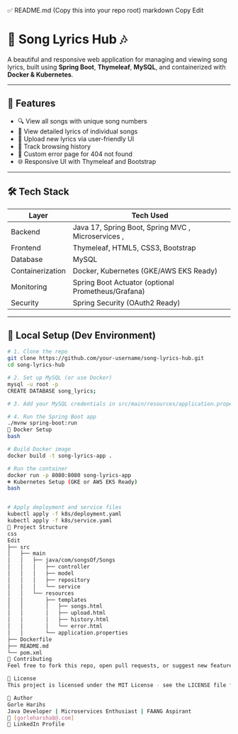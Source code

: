 ✅ README.md (Copy this into your repo root)
markdown
Copy
Edit
# 🎵 Song Lyrics Hub 🎶

A beautiful and responsive web application for managing and viewing song lyrics, built using **Spring Boot**, **Thymeleaf**, **MySQL**, and containerized with **Docker & Kubernetes**.

---

## 🚀 Features

- 🔍 View all songs with unique song numbers
- 📄 View detailed lyrics of individual songs
- 🔄 Upload new lyrics via user-friendly UI
- 📖 Track browsing history
- 🎨 Custom error page for 404 not found
- 🌐 Responsive UI with Thymeleaf and Bootstrap

---

## 🛠️ Tech Stack

| Layer         | Tech Used                            |
|--------------|----------------------------------------|
| Backend       | Java 17, Spring Boot, Spring MVC  , Microservices ,     |
| Frontend      | Thymeleaf, HTML5, CSS3, Bootstrap      |
| Database      | MySQL                                 |
| Containerization | Docker, Kubernetes (GKE/AWS EKS Ready) |
| Monitoring    | Spring Boot Actuator (optional Prometheus/Grafana) |
| Security      | Spring Security (OAuth2 Ready)         |

---

## 💾 Local Setup (Dev Environment)

```bash
# 1. Clone the repo
git clone https://github.com/your-username/song-lyrics-hub.git
cd song-lyrics-hub

# 2. Set up MySQL (or use Docker)
mysql -u root -p
CREATE DATABASE song_lyrics;

# 3. Add your MySQL credentials in src/main/resources/application.properties

# 4. Run the Spring Boot app
./mvnw spring-boot:run
🐳 Docker Setup
bash

# Build Docker image
docker build -t song-lyrics-app .

# Run the container
docker run -p 8080:8080 song-lyrics-app
☸️ Kubernetes Setup (GKE or AWS EKS Ready)
bash


# Apply deployment and service files
kubectl apply -f k8s/deployment.yaml
kubectl apply -f k8s/service.yaml
📁 Project Structure
css
Edit
├── src
│   ├── main
│   │   ├── java/com/songsOf/Songs
│   │   │   ├── controller
│   │   │   ├── model
│   │   │   ├── repository
│   │   │   └── service
│   │   └── resources
│   │       ├── templates
│   │       │   ├── songs.html
│   │       │   ├── upload.html
│   │       │   ├── history.html
│   │       │   └── error.html
│   │       └── application.properties
├── Dockerfile
├── README.md
└── pom.xml
🙌 Contributing
Feel free to fork this repo, open pull requests, or suggest new features and improvements.

📃 License
This project is licensed under the MIT License - see the LICENSE file for details.

👤 Author
Gorle Harihs
Java Developer | Microservices Enthusiast | FAANG Aspirant
📧 [gorleharsha8@.com]
🔗 LinkedIn Profile








